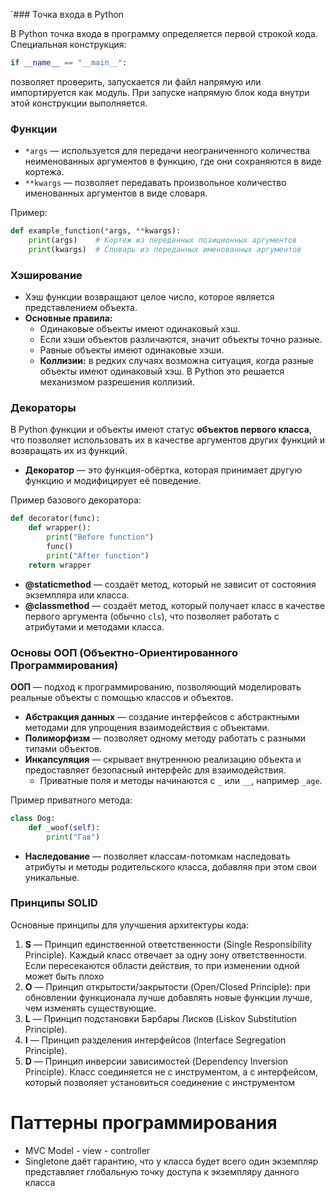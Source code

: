 `### Точка входа в Python

В Python точка входа в программу определяется первой строкой кода. Специальная конструкция:

```python
if __name__ == "__main__":
```

позволяет проверить, запускается ли файл напрямую или импортируется как модуль. При запуске напрямую блок кода внутри этой конструкции выполняется.

### Функции

- `*args` — используется для передачи неограниченного количества неименованных аргументов в функцию, где они сохраняются в виде кортежа.
- `**kwargs` — позволяет передавать произвольное количество именованных аргументов в виде словаря.

Пример:

```python
def example_function(*args, **kwargs):
    print(args)    # Кортеж из переданных позиционных аргументов
    print(kwargs)  # Словарь из переданных именованных аргументов
```

### Хэширование

- Хэш функции возвращают целое число, которое является представлением объекта.
- **Основные правила:**
  - Одинаковые объекты имеют одинаковый хэш.
  - Если хэши объектов различаются, значит объекты точно разные.
  - Равные объекты имеют одинаковые хэши.
  - **Коллизии:** в редких случаях возможна ситуация, когда разные объекты имеют одинаковый хэш. В Python это решается механизмом разрешения коллизий.

### Декораторы

В Python функции и объекты имеют статус **объектов первого класса**, что позволяет использовать их в качестве аргументов других функций и возвращать их из функций.

- **Декоратор** — это функция-обёртка, которая принимает другую функцию и модифицирует её поведение.
  
Пример базового декоратора:
```python
def decorator(func):
    def wrapper():
        print("Before function")
        func()
        print("After function")
    return wrapper
```

- **@staticmethod** — создаёт метод, который не зависит от состояния экземпляра или класса.
- **@classmethod** — создаёт метод, который получает класс в качестве первого аргумента (обычно `cls`), что позволяет работать с атрибутами и методами класса.

### Основы ООП (Объектно-Ориентированного Программирования)

**ООП** — подход к программированию, позволяющий моделировать реальные объекты с помощью классов и объектов.

- **Абстракция данных** — создание интерфейсов с абстрактными методами для упрощения взаимодействия с объектами.
- **Полиморфизм** — позволяет одному методу работать с разными типами объектов.
- **Инкапсуляция** — скрывает внутреннюю реализацию объекта и предоставляет безопасный интерфейс для взаимодействия.
  - Приватные поля и методы начинаются с `_` или `__`, например `_age`.
  
Пример приватного метода:
```python
class Dog:
    def _woof(self):
        print("Гав")
```

- **Наследование** — позволяет классам-потомкам наследовать атрибуты и методы родительского класса, добавляя при этом свои уникальные.
  
### Принципы SOLID

Основные принципы для улучшения архитектуры кода:
1. **S** — Принцип единственной ответственности (Single Responsibility Principle). Каждый класс отвечает за одну зону ответственности. Если пересекаются области действия, то при изменении одной может быть плохо
2. **O** — Принцип открытости/закрытости (Open/Closed Principle): при обновлении функционала лучше добавлять новые функции лучше, чем изменять существующие. 
3. **L** — Принцип подстановки Барбары Лисков (Liskov Substitution Principle).
4. **I** — Принцип разделения интерфейсов (Interface Segregation Principle).
5. **D** — Принцип инверсии зависимостей (Dependency Inversion Principle). Класс соединяется не с инструментом, а с интерфейсом, который позволяет установиться соединение с инструментом

# Паттерны программирования
- MVC
	Model - view - controller
- Singletone
	даёт гарантию, что у класса будет всего один экземпляр
	представляет глобальную точку доступа к экземпляру данного класса
